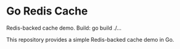 # Go Redis Cache

Redis-backed cache demo. Build: go build ./...

This repository provides a simple Redis-backed cache demo in Go.